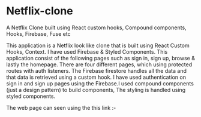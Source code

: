 # Netflix-clone
A Netflix Clone built using React custom hooks, Compound components, Hooks, Firebase, Fuse etc


This application is a Netflix look like clone that is built using React Custom Hooks, Context. I have used Firebase & Styled Components. This application consist of the following pages such as sign in, sign up, browse & lastly the homepage. There are four different pages, which using protected routes with auth listeners. The Firebase firestore handles all the data and that data is retrieved using a custom hook. I have used authentication on sign in and sign up pages using the Firebase.I used compound components (just a design pattern) to build components, The styling is handled using styled components.

The web page can seen using the this link :- 
